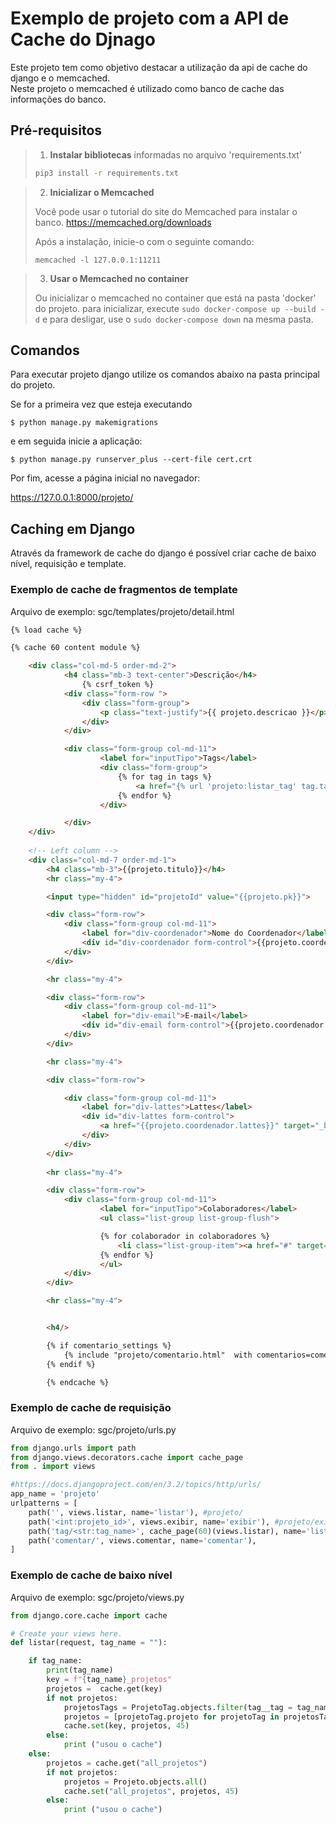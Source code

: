 # Exemplo de projeto com a API de Cache do Djnago


Este projeto tem como objetivo destacar a utilização da api de cache do django e o memcached. 
<br>
Neste projeto o memcached é utilizado como banco de cache das informações do banco.


## Pré-requisitos

> 1. **Instalar bibliotecas** informadas no arquivo 'requirements.txt' 
>
> ```bash
> pip3 install -r requirements.txt
> ```

> 2. **Inicializar o Memcached**
> 
> Você pode usar o tutorial do site do Memcached para instalar o banco. 
> https://memcached.org/downloads
> 
> Após a instalação, inicie-o com o seguinte comando:
> 
> ```memcached -l 127.0.0.1:11211```

> 3. **Usar o Memcached no container**
> 
> Ou inicializar o memcached no container que está na pasta 'docker' do projeto. 
> para inicializar, execute ```sudo docker-compose up --build -d``` e para 
> desligar, use o ```sudo docker-compose down``` na mesma pasta.



## Comandos

Para executar projeto django utilize os comandos abaixo na pasta principal do projeto.

Se for a primeira vez que esteja executando 
```
$ python manage.py makemigrations
```

e em seguida inicie a aplicação:
```
$ python manage.py runserver_plus --cert-file cert.crt
```

Por fim, acesse a página inicial no navegador: 

https://127.0.0.1:8000/projeto/

## Caching em Django

Através da framework de cache do django é possível criar cache de baixo nível, requisição e template.

### Exemplo de cache de fragmentos de template 

Arquivo de exemplo: sgc/templates/projeto/detail.html
```html
{% load cache %} 

{% cache 60 content module %}

	<div class="col-md-5 order-md-2">
			<h4 class="mb-3 text-center">Descrição</h4>
				{% csrf_token %}
			<div class="form-row ">
				<div class="form-group">
					<p class="text-justify">{{ projeto.descricao }}</p>
				</div>
			</div>

			<div class="form-group col-md-11">
					<label for="inputTipo">Tags</label>
					<div class="form-group">
						{% for tag in tags %}
							<a href="{% url 'projeto:listar_tag' tag.tag %}" target="_blank" >{{ tag.tag|upper }}</a>
						{% endfor %}
					</div>

			</div>
	</div>
	
	<!-- Left column -->
	<div class="col-md-7 order-md-1">
		<h4 class="mb-3">{{projeto.titulo}}</h4>
        <hr class="my-4">

	 	<input type="hidden" id="projetoId" value="{{projeto.pk}}">

        <div class="form-row">
			<div class="form-group col-md-11">
				<label for="div-coordenador">Nome do Coordenador</label>
                <div id="div-coordenador form-control">{{projeto.coordenador.nome}}</div>
			</div>				
		</div>

        <hr class="my-4">

		<div class="form-row">
			<div class="form-group col-md-11">
				<label for="div-email">E-mail</label>
                <div id="div-email form-control">{{projeto.coordenador.email}}</div>
			</div>
        </div>				

        <hr class="my-4">

        <div class="form-row">

			<div class="form-group col-md-11">
				<label for="div-lattes">Lattes</label>
                <div id="div-lattes form-control">
                    <a href="{{projeto.coordenador.lattes}}" target="_blank">{{projeto.coordenador.lattes}}</a>
                </div>
            </div>				
		</div>
        
        <hr class="my-4">

		<div class="form-row">
			<div class="form-group col-md-11">
					<label for="inputTipo">Colaboradores</label>
                    <ul class="list-group list-group-flush">

                    {% for colaborador in colaboradores %}
                        <li class="list-group-item"><a href="#" target="_blank" >{{colaborador.colaborador.nome}}</a></li>
                    {% endfor %}
                    </ul>
			</div>
		</div>

        <hr class="my-4">


		<h4/>	

		{% if comentario_settings %}
			{% include "projeto/comentario.html"  with comentarios=comentarios%}
		{% endif %}

		{% endcache %}
```

### Exemplo de cache de requisição

Arquivo de exemplo: sgc/projeto/urls.py

```python
from django.urls import path
from django.views.decorators.cache import cache_page
from . import views 

#https://docs.djangoproject.com/en/3.2/topics/http/urls/
app_name = 'projeto'
urlpatterns = [ 
    path('', views.listar, name='listar'), #projeto/
    path('<int:projeto_id>', views.exibir, name='exibir'), #projeto/exibir/2
    path('tag/<str:tag_name>', cache_page(60)(views.listar), name='listar_tag'), #projeto/exibir/tag/iot
    path('comentar/', views.comentar, name='comentar'),
]
```

### Exemplo de cache de baixo nível

Arquivo de exemplo: sgc/projeto/views.py

```python
from django.core.cache import cache

# Create your views here.
def listar(request, tag_name = ""):

    if tag_name:
        print(tag_name)
        key = f"{tag_name}_projetos"
        projetos =  cache.get(key)
        if not projetos:
            projetosTags = ProjetoTag.objects.filter(tag__tag = tag_name)
            projetos = [projetoTag.projeto for projetoTag in projetosTags]
            cache.set(key, projetos, 45)
        else:
            print ("usou o cache")
    else:
        projetos = cache.get("all_projetos")
        if not projetos:            
            projetos = Projeto.objects.all()
            cache.set("all_projetos", projetos, 45)
        else:
            print ("usou o cache")
```
